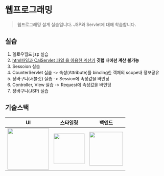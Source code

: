 # 웹프로그래밍
> 웹프로그래밍 설계 실습입니다.
>JSP와 Servlet에 대해 학습합니다.

## 실습
1. 헬로우월드 jsp 실습
2. [html파일과 CalServlet 파일 을 이용한 계산기](https://seows2.github.io/-JSP-/WebContent/ch04/calc.html) **깃헙 내에선 계산 불가능**
3. Sessoion 실습
4. CounterServlet 실습 -> 속성(Attribute)를 binding한 객체의 scope내 정보공유
5. 장바구니(서블릿) 실습 -> Session에 속성값을 바인딩
6. Controller, View 실습 -> Request에 속성값을 바인딩
7. 장바구니(JSP) 실습


## 기술스택
|UI|스타일링|백엔드|
|:----:|:----:|:----:|
| <img src="https://upload.wikimedia.org/wikipedia/commons/thumb/6/61/HTML5_logo_and_wordmark.svg/440px-HTML5_logo_and_wordmark.svg.png" width="135px"> |<img src="https://upload.wikimedia.org/wikipedia/commons/thumb/d/d5/CSS3_logo_and_wordmark.svg/726px-CSS3_logo_and_wordmark.svg.png" width="100px"> |<img src="https://image.flaticon.com/icons/svg/28/28968.svg" width="110px">
